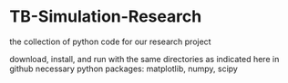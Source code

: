# TB-Simulation-Research
the collection of python code for our research project

download, install, and run with the same directories as indicated here in github
necessary python packages: matplotlib, numpy, scipy
